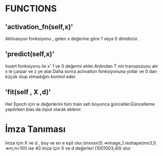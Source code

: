 # FUNCTIONS

## 'activation_fn(self,x)' 
Aktivasyon fonksiyonu , gelen x değerine göre 1 veya 0 döndürür.

## 'predict(self,x)' 
Insert fonksiyonu ile x' 1 ve 0 değerini ekler.Ardından T nin transpozunu alır x le çarpar ve z ye atar.Daha sonra activation fonksiyonuna yollar ve 0 dan küçük olup olmadığını kontrol eder.

## 'fit(self , X ,d)' 
Her Epoch için w değerlerini tüm train seti boyunca günceller.Güncelleme yapılırken bias da input olarak eklenir.

# İmza Tanıması
İmza için X ve d , boy ve en e eşit olur.(mxnxn3) =>image_1.reshape(mn3,1) =>m,n=100 ise 40 imza için X ve d değerleri (1001003,40) olur
